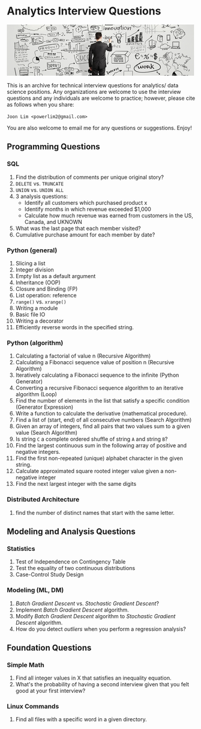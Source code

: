 Analytics Interview Questions
=============================

![tech Q](tiq.png)

This is an archive for technical interview questions for analytics/ data science positions. Any organizations are welcome
to use the interview questions and any individuals are welcome to practice; however, please cite as follows when you share:

`Joon Lim <powerlim2@gmail.com>`

You are also welcome to email me for any questions or suggestions. Enjoy!



## Programming Questions

### SQL

1. Find the distribution of comments per unique original story?
2. `DELETE` vs. `TRUNCATE`
3. `UNION` vs. `UNION ALL`
4. 3 analysis questions:
    - Identify all customers which purchased product x
    - Identify months in which revenue exceeded $1,000
    - Calculate how much revenue was earned from customers in the US, Canada, and UKNOWN
5. What was the last page that each member visited?
6. Cumulative purchase amount for each member by date?


### Python (general)

1.  Slicing a list
2.  Integer division
3.  Empty list as a default argument
4.  Inheritance (OOP)
5.  Closure and Binding (FP)
6.  List operation: reference
7.  `range()` vs. `xrange()`
8.  Writing a module
9.  Basic file IO
10. Writing a decorator
11. Efficiently reverse words in the specified string.


### Python (algorithm)

1.  Calculating a factorial of value n (Recursive Algorithm)
2.  Calculating a Fibonacci sequence value of position n (Recursive Algorithm)
3.  Iteratively calculating a Fibonacci sequence to the infinite (Python Generator)
4.  Converting a recursive Fibonacci sequence algorithm to an iterative algorithm (Loop)
5.  Find the number of elements in the list that satisfy a specific condition (Generator Expression)
6.  Write a function to calculate the derivative (mathematical procedure).
7.  Find a list of (start, end) of all consecutive numbers (Search Algorithm)
8.  Given an array of integers, find all pairs that two values sum to a given value (Search Algorithm)
9.  Is string `C` a complete ordered shuffle of string `A` and string `B`?
10. Find the largest continuous sum in the following array of positive and negative integers.
11. Find the first non-repeated (unique) alphabet character in the given string.
12. Calculate approximated square rooted integer value given a non-negative integer
13. Find the next largest integer with the same digits


### Distributed Architecture

1. find the number of distinct names that start with the same letter.



## Modeling and Analysis Questions

### Statistics

1. Test of Independence on Contingency Table
2. Test the equality of two continuous distributions
3. Case-Control Study Design


### Modeling (ML, DM)

1. *Batch Gradient Descent* vs. *Stochastic Gradient Descent*?
2. Implement *Batch Gradient Descent* algorithm.
3. Modify *Batch Gradient Descent* algorithm to *Stochastic Gradient Descent* algorithm.
4. How do you detect *outliers* when you perform a regression analysis?


## Foundation Questions

### Simple Math

1. Find all integer values in X that satisfies an inequality equation.
2. What's the probability of having a second interview given that you felt good at your first interview?



### Linux Commands

1. Find all files with a specific word in a given directory.
